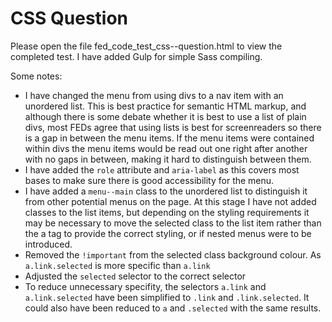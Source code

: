 # CSS Question 

Please open the file fed_code_test_css--question.html to view the completed test. I have added Gulp for simple Sass compiling.

Some notes: 
- I have changed the menu from using divs to a nav item with an unordered list. This is best practice for semantic HTML markup, and although there is some debate whether it is best to use a list of plain divs, most FEDs agree that using lists is best for screenreaders so there is a gap in between the menu items. If the menu items were contained within divs the menu items would be read out one right after another with no gaps in between, making it hard to distinguish between them. 
- I have added the `role` attribute and `aria-label` as this covers most bases to make sure there is good accessibility for the menu. 
- I have added a `menu--main` class to the unordered list to distinguish it from other potential menus on the page. At this stage I have not added classes to the list items, but depending on the styling requirements it may be necessary to move the selected class to the list item rather than the a tag to provide the correct styling, or if nested menus were to be introduced.
- Removed the `!important` from the selected class background colour. As `a.link.selected` is more specific than `a.link` 
- Adjusted the `selected` selector to the correct selector
- To reduce unnecessary specifity, the selectors `a.link` and `a.link.selected` have been simplified to `.link` and `.link.selected`. It could also have been reduced to `a` and `.selected` with the same results. 